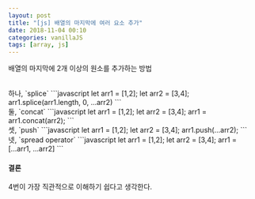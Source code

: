 ```yaml
---
layout: post
title: "[js] 배열의 마지막에 여러 요소 추가"
date: 2018-11-04 00:10
categories: vanillaJS
tags: [array, js]
---
```


배열의 마지막에 2개 이상의 원소를 추가하는 방법

<br>
하나, `splice`
```javascript
let arr1 = [1,2];
let arr2 = [3,4];
arr1.splice(arr1.length, 0, ...arr2)
```

<br>
둘, `concat`
```javascript
let arr1 = [1,2];
let arr2 = [3,4];
arr1 = arr1.concat(arr2);
```

<br>
셋, `push`
```javascript
let arr1 = [1,2];
let arr2 = [3,4];
arr1.push(...arr2);
```

<br>
넷, `spread operator`
```javascript
let arr1 = [1,2];
let arr2 = [3,4];
arr1 = [...arr1, ...arr2]
```

<br>

#### 결론

4번이 가장 직관적으로 이해하기 쉽다고 생각한다.
